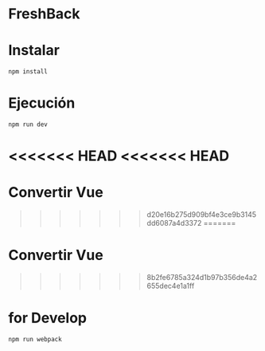 # FreshBack

# Instalar
```
npm install
```
# Ejecución

```
npm run dev
```
<<<<<<< HEAD
<<<<<<< HEAD
=======

# Convertir Vue
>>>>>>> d20e16b275d909bf4e3ce9b3145dd6087a4d3372
=======

# Convertir Vue
>>>>>>> 8b2fe6785a324d1b97b356de4a2655dec4e1a1ff
# for Develop

```
npm run webpack
```
